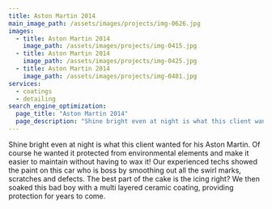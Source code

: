 ```yaml
---
title: Aston Martin 2014
main_image_path: /assets/images/projects/img-0626.jpg
images:
  - title: Aston Martin 2014
    image_path: /assets/images/projects/img-0415.jpg
  - title: Aston Martin 2014
    image_path: /assets/images/projects/img-0425.jpg
  - title: Aston Martin 2014
    image_path: /assets/images/projects/img-0481.jpg
services:
  - coatings
  - detailing
search_engine_optimization:
  page_title: "Aston Martin 2014"
  page_description: "Shine bright even at night is what this client wanted for his Aston Martin. Of course he wanted it protected from environmental elements and make it easier to maintain without having to wax it! "
---
```

Shine bright even at night is what this client wanted for his Aston Martin. Of course he wanted it protected from environmental elements and make it easier to maintain without having to wax it! Our experienced techs showed the paint on this car who is boss by smoothing out all the swirl marks, scratches and defects. The best part of the cake is the icing right? We then soaked this bad boy with a multi layered ceramic coating, providing protection for years to come.
